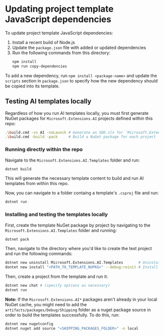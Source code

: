 # Updating project template JavaScript dependencies

To update project template JavaScript dependencies:
1. Install a recent build of Node.js
2. Update the `package.json` file with added or updated dependencies
3. Run the following commands from this directory:
    ```sh
    npm install
    npm run copy-dependencies
    ```

To add a new dependency, run `npm install <package-name>` and update the `scripts` section in `package.json` to specify how the new dependency should be copied into its template.

## Testing AI templates locally

Regardless of how you run AI templates locally, you must first generate NuGet packages for `Microsoft.Extensions.AI` projects defined within this repo:
```sh
.\build.cmd -vs AI -noLaunch # Generate an SDK.sln for `Microsoft.Extensions.AI*` projects
.\build.cmd -build -pack     # Build a NuGet package for each project
```

### Running directly within the repo

Navigate to the `Microsoft.Extensions.AI.Templates` folder and run:
```sh
dotnet build
```

This will generate the necessary template content to build and run AI templates from within this repo.

Now, you can navigate to a folder containg a template's `.csproj` file and run:
```sh
dotnet run
```

### Installing and testing the templates locally

First, create the template NuGet package by project by navigating to the `Microsoft.Extensions.AI.Templates` folder and running:
```sh
dotnet pack
```

Then, navigate to the directory where you'd like to create the test project and run the following commands:
```sh
dotnet new uninstall Microsoft.Extensions.AI.Templates       # Uninstall any existing version of the templates
dontet new install "<PATH_TO_TEMPLATE_NUPKG>" --debug:reinit # Install the template from the generated .nupkg file (in the artifacts/packages folder)
```

Then, create a project from the template and run it:
```sh
dotnet new chat # (specify options as necessary)
dotnet run
```

**Note:** If the `Microsoft.Extensions.AI*` packages aren't already in your local NuGet cache, you might need to add the `artifacts/packages/Debug/Shipping` folder as a nuget package source in order to build the templates successfully. To do this, run:
```sh
dotnet new nugetconfig
dotnet nuget add source "<SHIPPING_PACKAGES_FOLDER>" -n local
```
